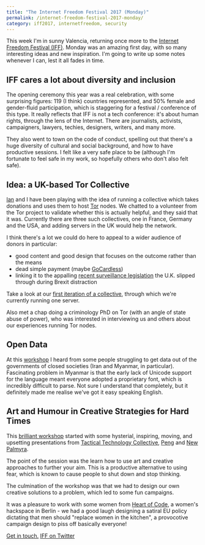 ```yaml
---
title: "The Internet Freedom Festival 2017 (Monday)"
permalink: /internet-freedom-festival-2017-monday/
category: iff2017, internetfreedom, security
---
```


This week I'm in sunny Valencia, returning once more to the [Internet Freedom Festival (IFF)][iff]. Monday was an amazing first day, with so many interesting ideas and new inspiration. I'm going to write up some notes whenever I can, lest it all fades in time.


## IFF cares a lot about diversity and inclusion

The opening ceremony this year was a real celebration, with some surprising figures: 119 (I think) countries represented, and 50% female and gender-fluid participation, which is staggering for a festival / conference of this type. It really reflects that IFF is not a tech conference: it's about human rights, through the lens of the Internet. There are journalists, activists, campaigners, lawyers, techies, designers, writers, and many more.

They also went to town on the code of conduct, spelling out that there's a huge diversity of cultural and social background, and how to have productive sessions. I felt like a very safe place to be (although I'm fortunate to feel safe in my work, so hopefully others who don't also felt safe).

## Idea: a UK-based Tor Collective

[Ian][ian] and I have been playing with the idea of running a collective which takes donations and uses them to host [Tor][tor-project] nodes. We chatted to a volunteer from the Tor project to validate whether this is actually helpful, and they said that it was. Currently there are three such collectives, one in France, Germany and the USA, and adding servers in the UK would help the network.

I think there's a lot we could do here to appeal to a wider audience of donors in particular:

- good content and good design that focuses on the outcome rather than the means
- dead simple payment (maybe [GoCardless][gocardless])
- linking it to the appalling [recent surveillance legislation][snoopers-charter] the U.K. slipped through during Brexit distraction

Take a look at our [first iteration of a collective][trill-open-collective], through which we're currently running one server.

Also met a chap doing a criminology PhD on Tor (with an angle of state abuse of power), who was interested in interviewing us and others about our experiences running Tor nodes.

## Open Data

At this [workshop][open-data-workshop] I heard from some people struggling to get data out of the governments of closed societies (Iran and Myanmar, in particular). Fascinating problem in Myanmar is that the early lack of Unicode support for the language meant everyone adopted a proprietary font, which is incredibly difficult to parse. Not sure I understand that completely, but it definitely made me realise we've got it easy speaking English.

## Art and Humour in Creative Strategies for Hard Times

This [brilliant workshop][art-and-humour-workshop] started with some hysterial, inspiring, moving, and upsetting presentations from [Tactical Technology Collective][tactical-tech], [Peng][peng] and [New Palmyra][new-palmyra].

The point of the session was the learn how to use art and creative approaches to further your aim. This is a productive alternative to using fear, which is known to cause people to shut down and stop thinking.

The culmination of the workshop was that we had to design our own creative solutions to a problem, which led to some fun campaigns.

It was a pleasure to work with some women from [Heart of Code][heart-of-code], a women's hackspace in Berlin - we had a good laugh designing a satiral EU policy dictating that men should "replace women in the kitchen", a provocotive campaign design to piss off basically everyone!

[Get in touch.][paul-twitter]
[IFF on Twitter][iff-twitter]


[iff]: https://internetfreedomfestival.org/
[ian]: http://www.iandrysdale.com
[tor-project]: https://torproject.org
[gocardless]: https://gocardless.com
[snoopers-charter]: https://en.wikipedia.org/wiki/Investigatory_Powers_Act_2016
[trill-open-collective]: https://opencollective.com/trill
[art-and-humour-workshop]: https://internetfreedomfestival.org/wiki/index.php/It%E2%80%99s_not_just_Activism:_Art_and_Humour_in_Creative_Strategies_for_Hard_Times:_(a_Hands-On_Workshop)
[open-data-workshop]: https://internetfreedomfestival.org/wiki/index.php/Open_Data_in_Closed_Societies:_Opportunities_and_Challenges
[new-palmyra]: http://www.newpalmyra.org/
[tactical-tech]: https://tacticaltech.org/
[peng]: https://pen.gg
[heart-of-code]: http://heartofcode.org/
[iff-twitter]: https://twitter.com/internetff
[paul-twitter]: https://twitter.com/fawkesley
